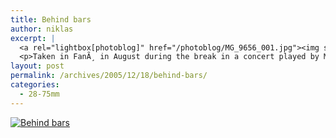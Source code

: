 ```yaml
---
title: Behind bars
author: niklas
excerpt: |
  <a rel="lightbox[photoblog]" href="/photoblog/MG_9656_001.jpg"><img src="/photoblog/MG_9656_001.thumb.jpg" alt="Behind bars" title="Behind bars"/></a>
  <p>Taken in FanÃ¸ in August during the break in a concert played by Mikaela Petri. Shot at f/2.8 with 1600 ISO in 1/160 seconds</p>
layout: post
permalink: /archives/2005/12/18/behind-bars/
categories:
  - 28-75mm
---
```

<a rel="lightbox[photoblog]" href="/photoblog/MG_9656_001.jpg"><img src="/photoblog/MG_9656_001.sized.jpg" alt="Behind bars" title="Behind bars" /></a>
